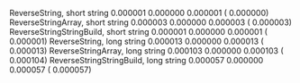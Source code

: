 ReverseString, short string
  0.000001   0.000000   0.000001 (  0.000000)
ReverseStringArray, short string
  0.000003   0.000000   0.000003 (  0.000003)
ReverseStringStringBuild, short string
  0.000001   0.000000   0.000001 (  0.000001)
ReverseString, long string
  0.000013   0.000000   0.000013 (  0.000013)
ReverseStringArray, long string
  0.000103   0.000000   0.000103 (  0.000104)
ReverseStringStringBuild, long string
  0.000057   0.000000   0.000057 (  0.000057)